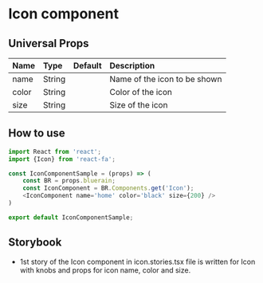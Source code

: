 # Icon component

## Universal Props

| Name | Type | Default | Description |
|:-----|:-----|:--------|:------------|
| name | String |  | Name of the icon to be shown |
| color | String | | Color of the icon |
| size | String | | Size of the icon |


## How to use

```JavaScript
import React from 'react';
import {Icon} from 'react-fa';

const IconComponentSample = (props) => (
    const BR = props.bluerain;
    const IconComponent = BR.Components.get('Icon');
    <IconComponent name='home' color='black' size={200} />
)

export default IconComponentSample;
```

## Storybook

- 1st story of the Icon component in icon.stories.tsx file is written for Icon with knobs and props for icon name, color and size.

